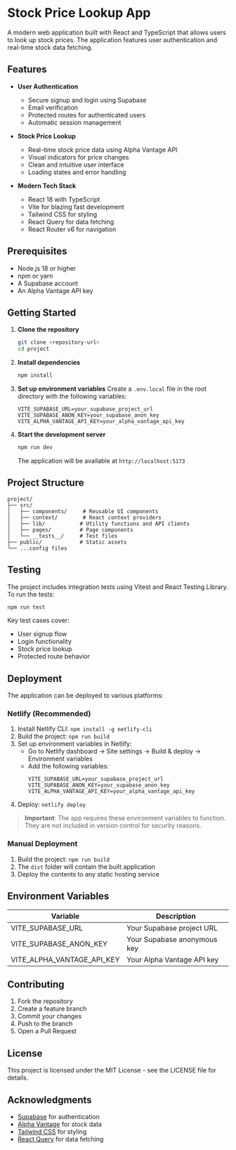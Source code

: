 # Stock Price Lookup App

A modern web application built with React and TypeScript that allows users to look up stock prices. The application features user authentication and real-time stock data fetching.

## Features

- **User Authentication**
  - Secure signup and login using Supabase
  - Email verification
  - Protected routes for authenticated users
  - Automatic session management

- **Stock Price Lookup**
  - Real-time stock price data using Alpha Vantage API
  - Visual indicators for price changes
  - Clean and intuitive user interface
  - Loading states and error handling

- **Modern Tech Stack**
  - React 18 with TypeScript
  - Vite for blazing fast development
  - Tailwind CSS for styling
  - React Query for data fetching
  - React Router v6 for navigation

## Prerequisites

- Node.js 18 or higher
- npm or yarn
- A Supabase account
- An Alpha Vantage API key

## Getting Started

1. **Clone the repository**
   ```bash
   git clone <repository-url>
   cd project
   ```

2. **Install dependencies**
   ```bash
   npm install
   ```

3. **Set up environment variables**
   Create a `.env.local` file in the root directory with the following variables:
   ```
   VITE_SUPABASE_URL=your_supabase_project_url
   VITE_SUPABASE_ANON_KEY=your_supabase_anon_key
   VITE_ALPHA_VANTAGE_API_KEY=your_alpha_vantage_api_key
   ```

4. **Start the development server**
   ```bash
   npm run dev
   ```
   The application will be available at `http://localhost:5173`

## Project Structure

```
project/
├── src/
│   ├── components/     # Reusable UI components
│   ├── context/        # React context providers
│   ├── lib/           # Utility functions and API clients
│   ├── pages/         # Page components
│   └── __tests__/     # Test files
├── public/            # Static assets
└── ...config files
```

## Testing

The project includes integration tests using Vitest and React Testing Library. To run the tests:

```bash
npm run test
```

Key test cases cover:
- User signup flow
- Login functionality
- Stock price lookup
- Protected route behavior

## Deployment

The application can be deployed to various platforms:

### Netlify (Recommended)
1. Install Netlify CLI: `npm install -g netlify-cli`
2. Build the project: `npm run build`
3. Set up environment variables in Netlify:
   - Go to Netlify dashboard → Site settings → Build & deploy → Environment variables
   - Add the following variables:
     ```
     VITE_SUPABASE_URL=your_supabase_project_url
     VITE_SUPABASE_ANON_KEY=your_supabase_anon_key
     VITE_ALPHA_VANTAGE_API_KEY=your_alpha_vantage_api_key
     ```
4. Deploy: `netlify deploy`

> **Important**: The app requires these environment variables to function. They are not included in version control for security reasons.

### Manual Deployment
1. Build the project: `npm run build`
2. The `dist` folder will contain the built application
3. Deploy the contents to any static hosting service

## Environment Variables

| Variable | Description |
|----------|-------------|
| VITE_SUPABASE_URL | Your Supabase project URL |
| VITE_SUPABASE_ANON_KEY | Your Supabase anonymous key |
| VITE_ALPHA_VANTAGE_API_KEY | Your Alpha Vantage API key |

## Contributing

1. Fork the repository
2. Create a feature branch
3. Commit your changes
4. Push to the branch
5. Open a Pull Request

## License

This project is licensed under the MIT License - see the LICENSE file for details.

## Acknowledgments

- [Supabase](https://supabase.com/) for authentication
- [Alpha Vantage](https://www.alphavantage.co/) for stock data
- [Tailwind CSS](https://tailwindcss.com/) for styling
- [React Query](https://tanstack.com/query/latest) for data fetching
